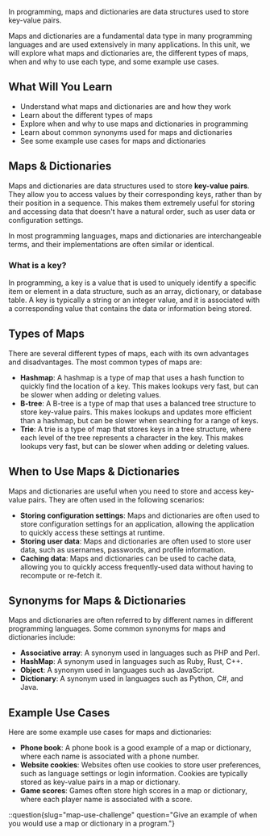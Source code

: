 In programming, maps and dictionaries are data structures used to store key-value pairs.

Maps and dictionaries are a fundamental data type in many programming languages and are used extensively in many applications. In this unit, we will explore what maps and dictionaries are, the different types of maps, when and why to use each type, and some example use cases.

## What Will You Learn

- Understand what maps and dictionaries are and how they work
- Learn about the different types of maps
- Explore when and why to use maps and dictionaries in programming
- Learn about common synonyms used for maps and dictionaries
- See some example use cases for maps and dictionaries

## Maps & Dictionaries

Maps and dictionaries are data structures used to store **key-value pairs**. They allow you to access values by their corresponding keys, rather than by their position in a sequence. This makes them extremely useful for storing and accessing data that doesn't have a natural order, such as user data or configuration settings.

In most programming languages, maps and dictionaries are interchangeable terms, and their implementations are often similar or identical.

### What is a key?

In programming, a key is a value that is used to uniquely identify a specific item or element in a data structure, such as an array, dictionary, or database table. A key is typically a string or an integer value, and it is associated with a corresponding value that contains the data or information being stored.

## Types of Maps

There are several different types of maps, each with its own advantages and disadvantages. The most common types of maps are:

- **Hashmap**: A hashmap is a type of map that uses a hash function to quickly find the location of a key. This makes lookups very fast, but can be slower when adding or deleting values.
- **B-tree**: A B-tree is a type of map that uses a balanced tree structure to store key-value pairs. This makes lookups and updates more efficient than a hashmap, but can be slower when searching for a range of keys.
- **Trie**: A trie is a type of map that stores keys in a tree structure, where each level of the tree represents a character in the key. This makes lookups very fast, but can be slower when adding or deleting values.

## When to Use Maps & Dictionaries

Maps and dictionaries are useful when you need to store and access key-value pairs. They are often used in the following scenarios:

- **Storing configuration settings**: Maps and dictionaries are often used to store configuration settings for an application, allowing the application to quickly access these settings at runtime.
- **Storing user data**: Maps and dictionaries are often used to store user data, such as usernames, passwords, and profile information.
- **Caching data**: Maps and dictionaries can be used to cache data, allowing you to quickly access frequently-used data without having to recompute or re-fetch it.

## Synonyms for Maps & Dictionaries

Maps and dictionaries are often referred to by different names in different programming languages. Some common synonyms for maps and dictionaries include:

- **Associative array**: A synonym used in languages such as PHP and Perl.
- **HashMap**: A synonym used in languages such as Ruby, Rust, C++.
- **Object**: A synonym used in languages such as JavaScript.
- **Dictionary**: A synonym used in languages such as Python, C#, and Java.

## Example Use Cases

Here are some example use cases for maps and dictionaries:

- **Phone book**: A phone book is a good example of a map or dictionary, where each name is associated with a phone number.
- **Website cookies**: Websites often use cookies to store user preferences, such as language settings or login information. Cookies are typically stored as key-value pairs in a map or dictionary.
- **Game scores**: Games often store high scores in a map or dictionary, where each player name is associated with a score.

::question{slug="map-use-challenge" question="Give an example of when you would use a map or dictionary in a program."}